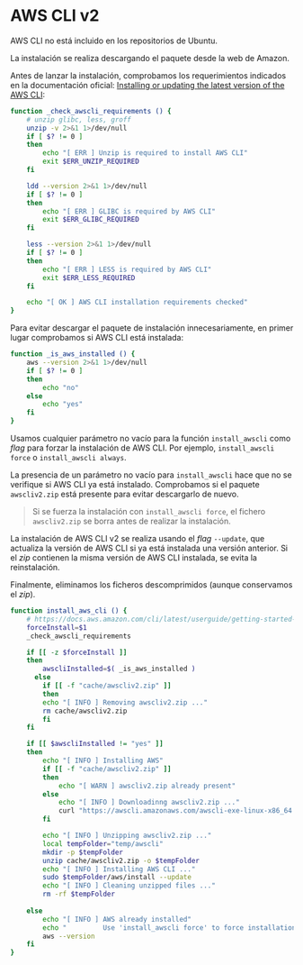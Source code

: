 # AWS CLI v2

AWS CLI no está incluido en los repositorios de Ubuntu.

La instalación se realiza descargando el paquete desde la web de Amazon.

Antes de lanzar la instalación, comprobamos los requerimientos indicados en la documentación oficial: [Installing or updating the latest version of the AWS CLI](https://docs.aws.amazon.com/cli/latest/userguide/getting-started-install.html):

```bash
function _check_awscli_requirements () {
    # unzip glibc, less, groff
    unzip -v 2>&1 1>/dev/null
    if [ $? != 0 ]
    then
        echo "[ ERR ] Unzip is required to install AWS CLI"
        exit $ERR_UNZIP_REQUIRED
    fi

    ldd --version 2>&1 1>/dev/null
    if [ $? != 0 ]
    then
        echo "[ ERR ] GLIBC is required by AWS CLI"
        exit $ERR_GLIBC_REQUIRED
    fi

    less --version 2>&1 1>/dev/null
    if [ $? != 0 ]
    then
        echo "[ ERR ] LESS is required by AWS CLI"
        exit $ERR_LESS_REQUIRED
    fi

    echo "[ OK ] AWS CLI installation requirements checked"
}
```

Para evitar descargar el paquete de instalación innecesariamente, en primer lugar comprobamos si AWS CLI está instalada:

```bash
function _is_aws_installed () {
    aws --version 2>&1 1>/dev/null
    if [ $? != 0 ]
    then
        echo "no"
    else
        echo "yes"
    fi
}
```

Usamos cualquier parámetro no vacío para la función `install_awscli` como *flag* para forzar la instalación de AWS CLI. Por ejemplo, `install_awscli force` o `install_awscli always`.

La presencia de un parámetro no vacío para `install_awscli` hace que no se verifique si AWS CLI ya está instalado.
Comprobamos si el paquete `awscliv2.zip` está presente para evitar descargarlo de nuevo.

> Si se fuerza la instalación con `install_awscli force`, el fichero `awscliv2.zip` se borra antes de realizar la instalación.

La instalación de AWS CLI v2 se realiza usando el *flag* `--update`, que actualiza la versión de AWS CLI si ya está instalada una versión anterior. Si el *zip* contienen la misma versión de AWS CLI instalada, se evita la reinstalación.

Finalmente, eliminamos los ficheros descomprimidos (aunque conservamos el *zip*).

```bash
function install_aws_cli () {
    # https://docs.aws.amazon.com/cli/latest/userguide/getting-started-install.html
    forceInstall=$1
    _check_awscli_requirements

    if [[ -z $forceInstall ]]
    then
        awscliInstalled=$( _is_aws_installed )
      else
        if [[ -f "cache/awscliv2.zip" ]]
        then
        echo "[ INFO ] Removing awscliv2.zip ..."
        rm cache/awscliv2.zip
        fi
    fi

    if [[ $awscliInstalled != "yes" ]]
    then
        echo "[ INFO ] Installing AWS"
        if [[ -f "cache/awscliv2.zip" ]]
        then
            echo "[ WARN ] awscliv2.zip already present"
        else
            echo "[ INFO ] Downloadinng awscliv2.zip ..."
            curl "https://awscli.amazonaws.com/awscli-exe-linux-x86_64.zip" -o "cache/awscliv2.zip"
        fi

        echo "[ INFO ] Unzipping awscliv2.zip ..."
        local tempFolder="temp/awscli"
        mkdir -p $tempFolder
        unzip cache/awscliv2.zip -o $tempFolder
        echo "[ INFO ] Installing AWS CLI ..."
        sudo $tempFolder/aws/install --update
        echo "[ INFO ] Cleaning unzipped files ..."
        rm -rf $tempFolder
        
    else
        echo "[ INFO ] AWS already installed"
        echo "         Use 'install_awscli force' to force installation"
        aws --version
    fi
}
```
